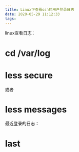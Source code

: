 ```yaml
---
title: Linux下查看ssh的用户登录日志
date: 2020-05-29 11:12:33
tags:
---
```


linux查看日志： 
# cd /var/log 
# less secure 
或者 
# less messages 
最近登录的日志： 
# last 
